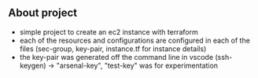 ## About project
- simple project to create an ec2 instance with terraform
- each of the resources and configurations are configured in each of the files (sec-group, key-pair, instance.tf for instance details)
- the key-pair was generated off the command line in vscode (ssh-keygen) -> "arsenal-key", "test-key" was for experimentation
